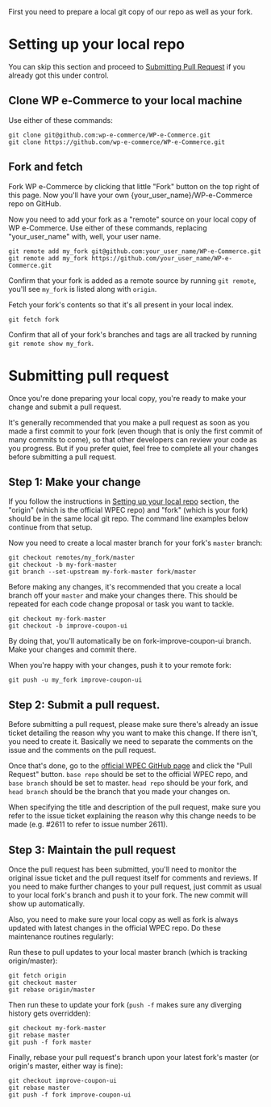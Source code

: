 First you need to prepare a local git copy of our repo as well as your fork.

<a name="setting-up"></a>

# Setting up your local repo

You can skip this section and proceed to [Submitting Pull Request](#pull-request) if you already got this under control.

## Clone WP e-Commerce to your local machine
Use either of these commands:

	git clone git@github.com:wp-e-commerce/WP-e-Commerce.git
	git clone https://github.com/wp-e-commerce/WP-e-Commerce.git

## Fork and fetch
Fork WP e-Commerce by clicking that little "Fork" button on the top right of this page. Now you'll have your own {your_user_name}/WP-e-Commerce repo on GitHub.

Now you need to add your fork as a "remote" source on your local copy of WP e-Commerce. Use either of these commands, replacing "your_user_name" with, well, your user name.

	git remote add my_fork git@github.com:your_user_name/WP-e-Commerce.git
	git remote add my_fork https://github.com/your_user_name/WP-e-Commerce.git

Confirm that your fork is added as a remote source by running `git remote`, you'll see `my_fork` is listed along with `origin`.

Fetch your fork's contents so that it's all present in your local index.

	git fetch fork

Confirm that all of your fork's branches and tags are all tracked by running `git remote show my_fork`.

# <a name="pull-request"></a>Submitting pull request

Once you're done preparing your local copy, you're ready to make your change and submit a pull request.

It's generally recommended that you make a pull request as soon as you made a first commit to your fork (even though that is only the first commit of many commits to come), so that other developers can review your code as you progress. But if you prefer quiet, feel free to complete all your changes before submitting a pull request.

## Step 1: Make your change
If you follow the instructions in [Setting up your local repo](#setting-up) section, the "origin" (which is the official WPEC repo) and "fork" (which is your fork) should be in the same local git repo. The command line examples below continue from that setup.

Now you need to create a local master branch for your fork's `master` branch:

	git checkout remotes/my_fork/master
	git checkout -b my-fork-master
	git branch --set-upstream my-fork-master fork/master

Before making any changes, it's recommended that you create a local branch off your `master` and make your changes there. This should be repeated for each code change proposal or task you want to tackle.

	git checkout my-fork-master
	git checkout -b improve-coupon-ui

By doing that, you'll automatically be on fork-improve-coupon-ui branch. Make your changes and commit there.

When you're happy with your changes, push it to your remote fork:

	git push -u my_fork improve-coupon-ui

## Step 2: Submit a pull request.

Before submitting a pull request, please make sure there's already an issue ticket detailing the reason why you want to make this change. If there isn't, you need to create it. Basically we need to separate the comments on the issue and the comments on the pull request.

Once that's done, go to the [official WPEC GitHub page](https://github.com/wp-e-commerce/WP-e-Commerce) and click the "Pull Request" button. `base repo` should be set to the official WPEC repo, and `base branch` should be set to master. `head repo` should be your fork, and `head branch` should be the branch that you made your changes on.

When specifying the title and description of the pull request, make sure you refer to the issue ticket explaining the reason why this change needs to be made (e.g. #2611 to refer to issue number 2611).

## Step 3: Maintain the pull request

Once the pull request has been submitted, you'll need to monitor the original issue ticket and the pull request itself for comments and reviews. If you need to make further changes to your pull request, just commit as usual to your local fork's branch and push it to your fork. The new commit will show up automatically.

Also, you need to make sure your local copy as well as fork is always updated with latest changes in the official WPEC repo. Do these maintenance routines regularly:

Run these to pull updates to your local master branch (which is tracking origin/master):

	git fetch origin
	git checkout master
	git rebase origin/master

Then run these to update your fork (`push -f` makes sure any diverging history gets overridden):

	git checkout my-fork-master
	git rebase master
	git push -f fork master

Finally, rebase your pull request's branch upon your latest fork's master (or origin's master, either way is fine):

	git checkout improve-coupon-ui
	git rebase master
	git push -f fork improve-coupon-ui